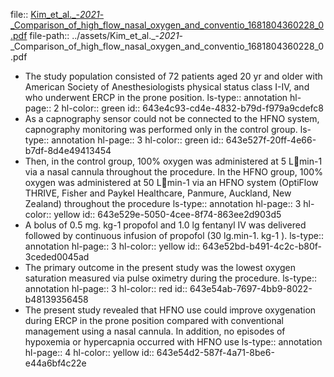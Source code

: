 file:: [Kim_et_al._-_2021_-_Comparison_of_high_flow_nasal_oxygen_and_conventio_1681804360228_0.pdf](../assets/Kim_et_al._-_2021_-_Comparison_of_high_flow_nasal_oxygen_and_conventio_1681804360228_0.pdf)
file-path:: ../assets/Kim_et_al._-_2021_-_Comparison_of_high_flow_nasal_oxygen_and_conventio_1681804360228_0.pdf

- The study population consisted of 72 patients aged 20 yr and older with American Society of Anesthesiologists physical status class I-IV, and who underwent ERCP in the prone position.
  ls-type:: annotation
  hl-page:: 2
  hl-color:: green
  id:: 643e4c93-cd4e-4832-b79d-f979a9cdefc8
- As a capnography sensor could not be connected to the HFNO system, capnography monitoring was performed only in the control group.
  ls-type:: annotation
  hl-page:: 3
  hl-color:: green
  id:: 643e527f-20ff-4e66-b7df-8d4e49413454
- Then, in the control group, 100% oxygen was administered at 5 Lmin-1 via a nasal cannula throughout the procedure. In the HFNO group, 100% oxygen was administered at 50 Lmin-1 via an HFNO system (OptiFlow THRIVE, Fisher and Paykel Healthcare, Panmure, Auckland, New Zealand) throughout the procedure
  ls-type:: annotation
  hl-page:: 3
  hl-color:: yellow
  id:: 643e529e-5050-4cee-8f74-863ee2d903d5
- A bolus of 0.5 mg. kg-1 propofol and 1.0 lg fentanyl IV was delivered followed by continuous infusion of propofol (30 lg.min-1. kg-1 ).
  ls-type:: annotation
  hl-page:: 3
  hl-color:: yellow
  id:: 643e52bd-b491-4c2c-b80f-3ceded0045ad
- The primary outcome in the present study was the lowest oxygen saturation measured via pulse oximetry during the procedure.
  ls-type:: annotation
  hl-page:: 3
  hl-color:: red
  id:: 643e54ab-7697-4bb9-8022-b48139356458
- The present study revealed that HFNO use could improve oxygenation during ERCP in the prone position compared with conventional management using a nasal cannula. In addition, no episodes of hypoxemia or hypercapnia occurred with HFNO use
  ls-type:: annotation
  hl-page:: 4
  hl-color:: yellow
  id:: 643e54d2-587f-4a71-8be6-e44a6bf4c22e